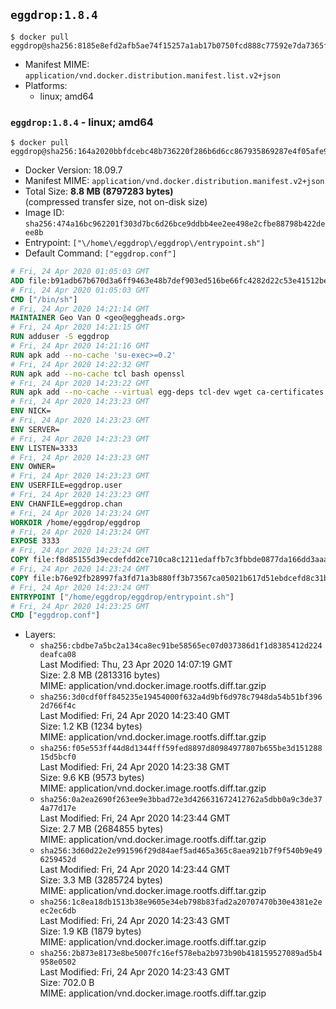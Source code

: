 ## `eggdrop:1.8.4`

```console
$ docker pull eggdrop@sha256:8185e8efd2afb5ae74f15257a1ab17b0750fcd888c77592e7da7365fa36aa8bf
```

-	Manifest MIME: `application/vnd.docker.distribution.manifest.list.v2+json`
-	Platforms:
	-	linux; amd64

### `eggdrop:1.8.4` - linux; amd64

```console
$ docker pull eggdrop@sha256:164a2020bbfdcebc48b736220f286b6d6cc867935869287e4f05afe928690cd1
```

-	Docker Version: 18.09.7
-	Manifest MIME: `application/vnd.docker.distribution.manifest.v2+json`
-	Total Size: **8.8 MB (8797283 bytes)**  
	(compressed transfer size, not on-disk size)
-	Image ID: `sha256:474a16bc962201f303d7bc6d26bce9ddbb4ee2ee498e2cfbe88798b422deee8b`
-	Entrypoint: `["\/home\/eggdrop\/eggdrop\/entrypoint.sh"]`
-	Default Command: `["eggdrop.conf"]`

```dockerfile
# Fri, 24 Apr 2020 01:05:03 GMT
ADD file:b91adb67b670d3a6ff9463e48b7def903ed516be66fc4282d22c53e41512be49 in / 
# Fri, 24 Apr 2020 01:05:03 GMT
CMD ["/bin/sh"]
# Fri, 24 Apr 2020 14:21:14 GMT
MAINTAINER Geo Van O <geo@eggheads.org>
# Fri, 24 Apr 2020 14:21:15 GMT
RUN adduser -S eggdrop
# Fri, 24 Apr 2020 14:21:16 GMT
RUN apk add --no-cache 'su-exec>=0.2'
# Fri, 24 Apr 2020 14:22:32 GMT
RUN apk add --no-cache tcl bash openssl
# Fri, 24 Apr 2020 14:23:22 GMT
RUN apk add --no-cache --virtual egg-deps tcl-dev wget ca-certificates make tar gpgme build-base openssl-dev   && wget ftp://ftp.eggheads.org/pub/eggdrop/source/1.8/eggdrop-1.8.4.tar.gz   && wget ftp://ftp.eggheads.org/pub/eggdrop/source/1.8/eggdrop-1.8.4.tar.gz.asc   && gpg --keyserver ha.pool.sks-keyservers.net --recv-key E01C240484DE7DBE190FE141E7667DE1D1A39AFF   && gpg --batch --verify eggdrop-1.8.4.tar.gz.asc eggdrop-1.8.4.tar.gz   && command -v gpgconf > /dev/null   && gpgconf --kill all   && rm eggdrop-1.8.4.tar.gz.asc   && tar -zxvf eggdrop-1.8.4.tar.gz   && rm eggdrop-1.8.4.tar.gz   && ( cd eggdrop-1.8.4     && ./configure     && make config     && make     && make install DEST=/home/eggdrop/eggdrop )   && rm -rf eggdrop-1.8.4   && mkdir /home/eggdrop/eggdrop/data   && chown -R eggdrop /home/eggdrop/eggdrop   && apk del egg-deps
# Fri, 24 Apr 2020 14:23:23 GMT
ENV NICK=
# Fri, 24 Apr 2020 14:23:23 GMT
ENV SERVER=
# Fri, 24 Apr 2020 14:23:23 GMT
ENV LISTEN=3333
# Fri, 24 Apr 2020 14:23:23 GMT
ENV OWNER=
# Fri, 24 Apr 2020 14:23:23 GMT
ENV USERFILE=eggdrop.user
# Fri, 24 Apr 2020 14:23:23 GMT
ENV CHANFILE=eggdrop.chan
# Fri, 24 Apr 2020 14:23:24 GMT
WORKDIR /home/eggdrop/eggdrop
# Fri, 24 Apr 2020 14:23:24 GMT
EXPOSE 3333
# Fri, 24 Apr 2020 14:23:24 GMT
COPY file:f8d85155d39ecdefdd2ce710ca8c1211edaffb7c3fbbde0877da166dd3aaa579 in /home/eggdrop/eggdrop 
# Fri, 24 Apr 2020 14:23:24 GMT
COPY file:b76e92fb28997fa3fd71a3b880ff3b73567ca05021b617d51ebdcefd8c31b457 in /home/eggdrop/eggdrop/scripts/ 
# Fri, 24 Apr 2020 14:23:24 GMT
ENTRYPOINT ["/home/eggdrop/eggdrop/entrypoint.sh"]
# Fri, 24 Apr 2020 14:23:25 GMT
CMD ["eggdrop.conf"]
```

-	Layers:
	-	`sha256:cbdbe7a5bc2a134ca8ec91be58565ec07d037386d1f1d8385412d224deafca08`  
		Last Modified: Thu, 23 Apr 2020 14:07:19 GMT  
		Size: 2.8 MB (2813316 bytes)  
		MIME: application/vnd.docker.image.rootfs.diff.tar.gzip
	-	`sha256:3d0cdf0ff845235e19454000f632a4d9bf6d978c7948da54b51bf3962d766f4c`  
		Last Modified: Fri, 24 Apr 2020 14:23:40 GMT  
		Size: 1.2 KB (1234 bytes)  
		MIME: application/vnd.docker.image.rootfs.diff.tar.gzip
	-	`sha256:f05e553ff44d8d1344fff59fed8897d80984977807b655be3d15128815d5bcf0`  
		Last Modified: Fri, 24 Apr 2020 14:23:38 GMT  
		Size: 9.6 KB (9573 bytes)  
		MIME: application/vnd.docker.image.rootfs.diff.tar.gzip
	-	`sha256:0a2ea2690f263ee9e3bbad72e3d426631672412762a5dbb0a9c3de374a77d17e`  
		Last Modified: Fri, 24 Apr 2020 14:23:44 GMT  
		Size: 2.7 MB (2684855 bytes)  
		MIME: application/vnd.docker.image.rootfs.diff.tar.gzip
	-	`sha256:3d60d22e2e991596f29d84aef5ad465a365c8aea921b7f9f540b9e496259452d`  
		Last Modified: Fri, 24 Apr 2020 14:23:44 GMT  
		Size: 3.3 MB (3285724 bytes)  
		MIME: application/vnd.docker.image.rootfs.diff.tar.gzip
	-	`sha256:1c8ea18db1513b38e9605e34eb798b83fad2a20707470b30e4381e2eec2ec6db`  
		Last Modified: Fri, 24 Apr 2020 14:23:43 GMT  
		Size: 1.9 KB (1879 bytes)  
		MIME: application/vnd.docker.image.rootfs.diff.tar.gzip
	-	`sha256:2b873e8173e8be5007fc16ef578eba2b973b90b418159527089ad5b4958e0502`  
		Last Modified: Fri, 24 Apr 2020 14:23:43 GMT  
		Size: 702.0 B  
		MIME: application/vnd.docker.image.rootfs.diff.tar.gzip
